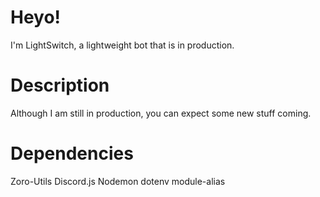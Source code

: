 # Heyo!
I'm LightSwitch, a lightweight bot that is in production.
# Description
Although I am still in production, you can expect some new stuff coming.
# Dependencies 
Zoro-Utils 
Discord.js
Nodemon
dotenv
module-alias